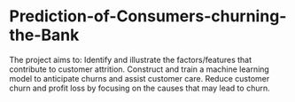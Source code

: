 # Prediction-of-Consumers-churning-the-Bank
The project aims to: Identify and illustrate the factors/features that contribute to customer attrition. Construct and train a machine learning model to anticipate churns and assist customer care. Reduce customer churn and profit loss by focusing on the causes that may lead to churn.
